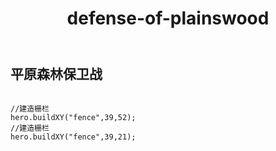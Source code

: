 ﻿---
layout: default
title: defense-of-plainswood
---
## 平原森林保卫战
```

//建造栅栏
hero.buildXY("fence",39,52);
//建造栅栏
hero.buildXY("fence",39,21);

```
